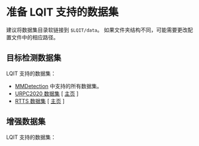 # 准备 LQIT 支持的数据集

建议将数据集目录软链接到 `$LQIT/data`。
如果文件夹结构不同，可能需要更改配置文件中的相应路径。

## 目标检测数据集

LQIT 支持的数据集：

- [MMDetection](https://github.com/open-mmlab/mmdetection/blob/3.x/docs/en/user_guides/dataset_prepare.md) 中支持的所有数据集。
- [URPC2020 数据集](../docs/zh_cn/prepare_data/urpc_2020.md) \[ [主页](https://www.heywhale.com/home/competition/5e535a612537a0002ca864ac/content/0) \]
- [RTTS 数据集](../docs/zh_cn/prepare_data/rtts.md) \[ [主页](https://sites.google.com/site/boyilics/website-builder/reside?pli=1) \]

## 增强数据集

LQIT 支持的数据集：
